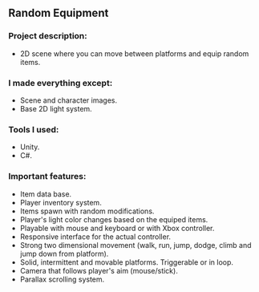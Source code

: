 ## Random Equipment

### Project description: 
- 2D scene where you can move between platforms and equip random items. 

### I made everything except: 
- Scene and character images. 
- Base 2D light system.

### Tools I used: 
- Unity.
- C#.

### Important features: 
- Item data base.
- Player inventory system.
- Items spawn with random modifications.
- Player's light color changes based on the equiped items.
- Playable with mouse and keyboard or with Xbox controller.
- Responsive interface for the actual controller.
- Strong two dimensional movement (walk, run, jump, dodge, climb and jump down from platform).
- Solid, intermittent and movable platforms. Triggerable or in loop.
- Camera that follows player's aim (mouse/stick).
- Parallax scrolling system.
